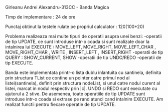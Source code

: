 Girleanu Andrei Alexandru-313CC - Banda Magica

Timp de implementare : 24 de ore

Punctaj obtinut la testele rulate pe propriul calculator : 120(100+20)

Problema realizeaza mai multe tipuri de operatii asupra unei benzi:
    -operatii de tip UPDATE, ce sunt introduse intr-o coada si sunt realizate
    doar la intalnirea lui EXECUTE : 
        MOVE_LEFT, MOVE_RIGHT, MOVE_LEFT_CHAR <C>, MOVE_RIGHT_CHAR <C>,
        WRITE <C>, INSERT_LEFT <C>, INSERT_RIGHT <C>
    -operatii de tip QUERY :
        SHOW_CURRENT, SHOW
    -operatii de tip UNDO/REDO
    -operatii de tip EXECUTE.

Banda este implementata printr-o lista dublu inlantuita cu santinela, definita
prin structura TList ce contine un pointer catre primul nod al listei(santinela),
definit prin structura nodeList, si unul catre nodul curent al listei, marcat in nodul
respectiv prin |c|. UNDO si REDO sunt executate cu ajutorul a 2 stive. De asemenea,
toate operatiile de tip UPDATE sunt introduse intr-o coada si extrase pe rand atunci
cand intalnim EXECUTE. Am realizat functii pentru fiecare operatie de tip UPDATE.